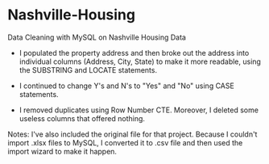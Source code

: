 # Nashville-Housing
Data Cleaning with MySQL on Nashville Housing Data

- I populated the property address and then broke out the address into individual columns (Address, City, State) to make it more readable, using the SUBSTRING and LOCATE statements.

- I continued to change Y's and N's to "Yes" and "No" using CASE statements.

- I removed duplicates using Row Number CTE. Moreover, I deleted some useless columns that offered nothing.


Notes:
I've also included the original file for that project.
Because I couldn't import .xlsx files to MySQL, I converted it to .csv file and then used the import wizard to make it happen.
